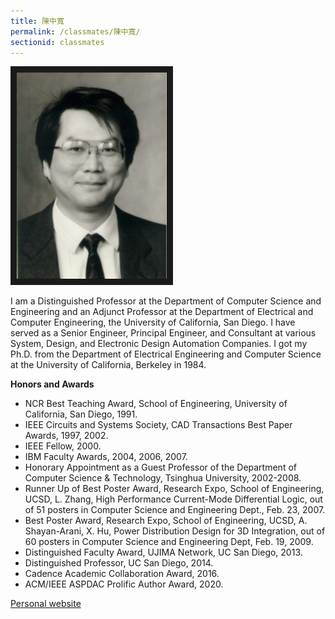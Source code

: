 ```yaml
---
title: 陳中寬
permalink: /classmates/陳中寬/
sectionid: classmates
---
```


<img src="/img/ck3.jpg"
     alt="Photo of Dr. Chung-Kuan Cheng"
     width="240" border="10" />

I am a Distinguished Professor at the Department of Computer Science and Engineering and an Adjunct Professor at the Department of Electrical and Computer Engineering, the University of California, San Diego. I have served as a Senior Engineer, Principal Engineer, and Consultant at various System, Design, and Electronic Design Automation Companies. I got my Ph.D. from the Department of Electrical Engineering and Computer Science at the University of California, Berkeley in 1984.

**Honors and Awards**
- NCR Best Teaching Award, School of Engineering, University of California, San Diego, 1991.
- IEEE Circuits and Systems Society, CAD Transactions Best Paper Awards, 1997, 2002.
- IEEE Fellow, 2000.
- IBM Faculty Awards, 2004, 2006, 2007.
- Honorary Appointment as a Guest Professor of the Department of Computer Science & Technology, Tsinghua University, 2002-2008.
- Runner Up of Best Poster Award, Research Expo, School of Engineering, UCSD, L. Zhang, High Performance Current-Mode Differential Logic, out of 51 posters in  Computer Science and Engineering Dept., Feb. 23, 2007.
- Best Poster Award, Research Expo, School of Engineering, UCSD, A. Shayan-Arani, X. Hu, Power Distribution Design for 3D Integration, out of 60 posters in  Computer Science and Engineering Dept, Feb. 19, 2009.
- Distinguished Faculty Award, UJIMA Network, UC San Diego, 2013.
- Distinguished Professor, UC San Diego, 2014.
- Cadence Academic Collaboration Award, 2016.
- ACM/IEEE ASPDAC Prolific Author Award, 2020.

[Personal website](https://cseweb.ucsd.edu/~kuan/)
